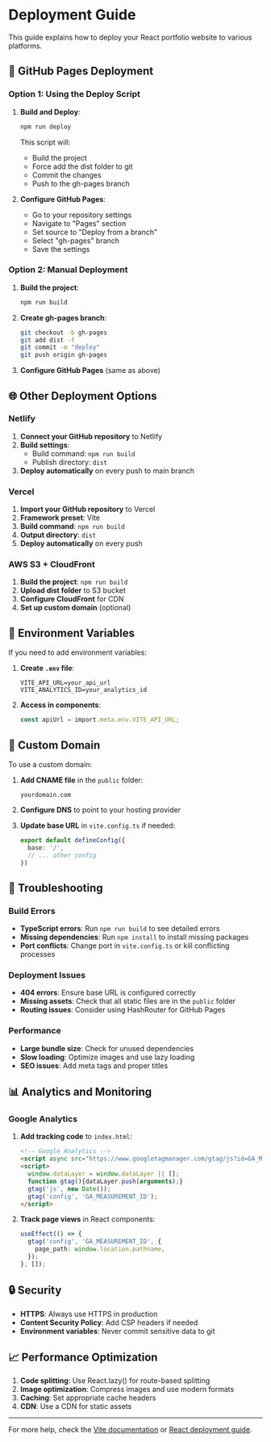 # Deployment Guide

This guide explains how to deploy your React portfolio website to various platforms.

## 🚀 GitHub Pages Deployment

### Option 1: Using the Deploy Script

1. **Build and Deploy**:
   ```bash
   npm run deploy
   ```

   This script will:
   - Build the project
   - Force add the dist folder to git
   - Commit the changes
   - Push to the gh-pages branch

2. **Configure GitHub Pages**:
   - Go to your repository settings
   - Navigate to "Pages" section
   - Set source to "Deploy from a branch"
   - Select "gh-pages" branch
   - Save the settings

### Option 2: Manual Deployment

1. **Build the project**:
   ```bash
   npm run build
   ```

2. **Create gh-pages branch**:
   ```bash
   git checkout -b gh-pages
   git add dist -f
   git commit -m "deploy"
   git push origin gh-pages
   ```

3. **Configure GitHub Pages** (same as above)

## 🌐 Other Deployment Options

### Netlify

1. **Connect your GitHub repository** to Netlify
2. **Build settings**:
   - Build command: `npm run build`
   - Publish directory: `dist`
3. **Deploy automatically** on every push to main branch

### Vercel

1. **Import your GitHub repository** to Vercel
2. **Framework preset**: Vite
3. **Build command**: `npm run build`
4. **Output directory**: `dist`
5. **Deploy automatically** on every push

### AWS S3 + CloudFront

1. **Build the project**: `npm run build`
2. **Upload dist folder** to S3 bucket
3. **Configure CloudFront** for CDN
4. **Set up custom domain** (optional)

## 🔧 Environment Variables

If you need to add environment variables:

1. **Create `.env` file**:
   ```env
   VITE_API_URL=your_api_url
   VITE_ANALYTICS_ID=your_analytics_id
   ```

2. **Access in components**:
   ```typescript
   const apiUrl = import.meta.env.VITE_API_URL;
   ```

## 📱 Custom Domain

To use a custom domain:

1. **Add CNAME file** in the `public` folder:
   ```
   yourdomain.com
   ```

2. **Configure DNS** to point to your hosting provider

3. **Update base URL** in `vite.config.ts` if needed:
   ```typescript
   export default defineConfig({
     base: '/',
     // ... other config
   })
   ```

## 🚨 Troubleshooting

### Build Errors

- **TypeScript errors**: Run `npm run build` to see detailed errors
- **Missing dependencies**: Run `npm install` to install missing packages
- **Port conflicts**: Change port in `vite.config.ts` or kill conflicting processes

### Deployment Issues

- **404 errors**: Ensure base URL is configured correctly
- **Missing assets**: Check that all static files are in the `public` folder
- **Routing issues**: Consider using HashRouter for GitHub Pages

### Performance

- **Large bundle size**: Check for unused dependencies
- **Slow loading**: Optimize images and use lazy loading
- **SEO issues**: Add meta tags and proper titles

## 📊 Analytics and Monitoring

### Google Analytics

1. **Add tracking code** to `index.html`:
   ```html
   <!-- Google Analytics -->
   <script async src="https://www.googletagmanager.com/gtag/js?id=GA_MEASUREMENT_ID"></script>
   <script>
     window.dataLayer = window.dataLayer || [];
     function gtag(){dataLayer.push(arguments);}
     gtag('js', new Date());
     gtag('config', 'GA_MEASUREMENT_ID');
   </script>
   ```

2. **Track page views** in React components:
   ```typescript
   useEffect(() => {
     gtag('config', 'GA_MEASUREMENT_ID', {
       page_path: window.location.pathname,
     });
   }, []);
   ```

## 🔒 Security

- **HTTPS**: Always use HTTPS in production
- **Content Security Policy**: Add CSP headers if needed
- **Environment variables**: Never commit sensitive data to git

## 📈 Performance Optimization

1. **Code splitting**: Use React.lazy() for route-based splitting
2. **Image optimization**: Compress images and use modern formats
3. **Caching**: Set appropriate cache headers
4. **CDN**: Use a CDN for static assets

---

For more help, check the [Vite documentation](https://vitejs.dev/guide/deploy.html) or [React deployment guide](https://create-react-app.dev/docs/deployment/).

